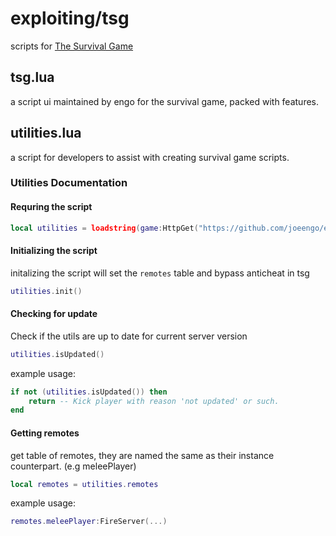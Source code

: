 # exploiting/tsg

scripts for [The Survival Game](https://www.roblox.com/games/11156779721)

## tsg.lua
a script ui maintained by engo for the survival game, packed with features.

## utilities.lua
a script for developers to assist with creating survival game scripts.

### Utilities Documentation

#### Requring the script
```lua
local utilities = loadstring(game:HttpGet("https://github.com/joeengo/exploiting/blob/main/tsg/utilities.lua?raw=true"))()
```

#### Initializing the script
initalizing the script will set the `remotes` table and bypass anticheat in tsg
```lua
utilities.init()
```


#### Checking for update
Check if the utils are up to date for current server version
```lua
utilities.isUpdated()
```

example usage:

```lua
if not (utilities.isUpdated()) then 
    return -- Kick player with reason 'not updated' or such.
end
```

#### Getting remotes
get table of remotes, they are named the same as their instance counterpart. (e.g meleePlayer)
```lua
local remotes = utilities.remotes
```

example usage:
```lua
remotes.meleePlayer:FireServer(...)
```

